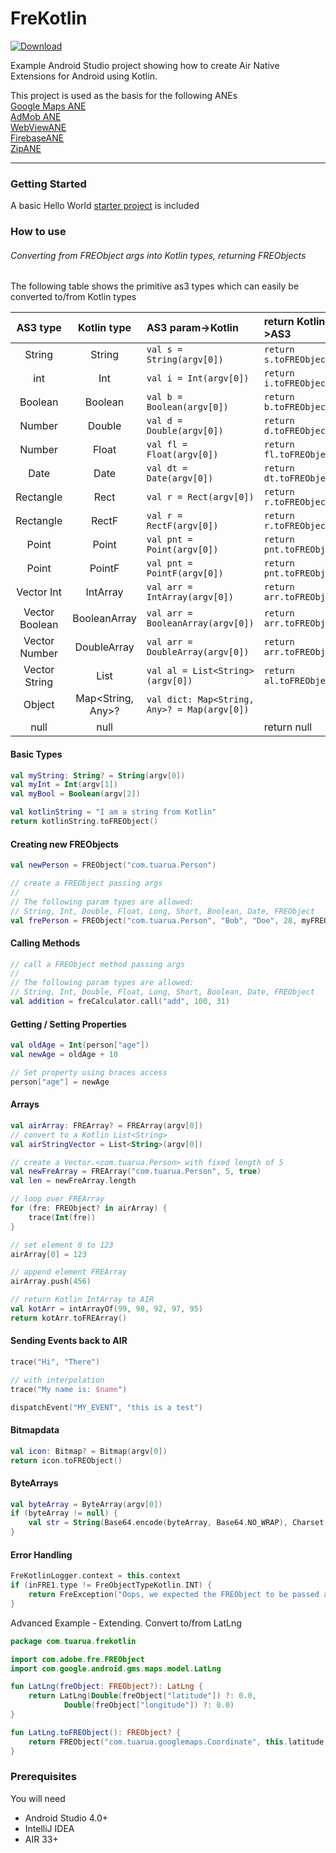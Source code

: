 # FreKotlin

[ ![Download](https://api.bintray.com/packages/tuarua/maven/FreKotlin/images/download.svg) ](https://bintray.com/tuarua/maven/FreKotlin/_latestVersion)

Example Android Studio project showing how to create Air Native Extensions for Android using Kotlin.  
  
This project is used as the basis for the following ANEs   
[Google Maps ANE](https://github.com/tuarua/Google-Maps-ANE)   
[AdMob ANE](https://github.com/tuarua/AdMob-ANE)  
[WebViewANE](https://github.com/tuarua/WebViewANE)  
[FirebaseANE](https://github.com/tuarua/Firebase-ANE)  
[ZipANE](https://github.com/tuarua/Zip-ANE)  

-------------
  

### Getting Started

A basic Hello World [starter project](/starter_project) is included 


### How to use 
###### Converting from FREObject args into Kotlin types, returning FREObjects
The following table shows the primitive as3 types which can easily be converted to/from Kotlin types


| AS3 type | Kotlin type | AS3 param->Kotlin | return Kotlin->AS3 |
|:--------:|:--------:|:--------------|:-----------|
| String | String | `val s = String(argv[0])` | `return s.toFREObject()`|
| int | Int | `val i = Int(argv[0])` | `return i.toFREObject()`|
| Boolean | Boolean | `val b = Boolean(argv[0])` | `return b.toFREObject()`|
| Number | Double | `val d = Double(argv[0])` | `return d.toFREObject()`|
| Number | Float | `val fl = Float(argv[0])` | `return fl.toFREObject()`|
| Date | Date | `val dt = Date(argv[0])` | `return dt.toFREObject()`|
| Rectangle | Rect | `val r = Rect(argv[0])` | `return r.toFREObject()`|
| Rectangle | RectF | `val r = RectF(argv[0])` | `return r.toFREObject()`|
| Point | Point | `val pnt = Point(argv[0])` | `return pnt.toFREObject()`|
| Point | PointF | `val pnt = PointF(argv[0])` | `return pnt.toFREObject()`|
| Vector Int | IntArray | `val arr = IntArray(argv[0])` | `return arr.toFREObject()`|
| Vector Boolean | BooleanArray | `val arr = BooleanArray(argv[0])` | `return arr.toFREObject()`|
| Vector Number | DoubleArray | `val arr = DoubleArray(argv[0])` | `return arr.toFREObject()`|
| Vector String | List | `val al = List<String>(argv[0])` | `return al.toFREObject()`|
| Object | Map<String, Any>? | `val dict: Map<String, Any>? = Map(argv[0])` | |
| null | null | | return null |


#### Basic Types

```kotlin
val myString: String? = String(argv[0])
val myInt = Int(argv[1])
val myBool = Boolean(argv[2])

val kotlinString = "I am a string from Kotlin"
return kotlinString.toFREObject()
```

#### Creating new FREObjects

```kotlin
val newPerson = FREObject("com.tuarua.Person")

// create a FREObject passing args
// 
// The following param types are allowed: 
// String, Int, Double, Float, Long, Short, Boolean, Date, FREObject
val frePerson = FREObject("com.tuarua.Person", "Bob", "Doe", 28, myFREObject)
```

#### Calling Methods

```kotlin
// call a FREObject method passing args
// 
// The following param types are allowed: 
// String, Int, Double, Float, Long, Short, Boolean, Date, FREObject
val addition = freCalculator.call("add", 100, 31)
```

#### Getting / Setting Properties

```kotlin
val oldAge = Int(person["age"])
val newAge = oldAge + 10

// Set property using braces access
person["age"] = newAge
```

#### Arrays

```kotlin
val airArray: FREArray? = FREArray(argv[0])
// convert to a Kotlin List<String>
val airStringVector = List<String>(argv[0])

// create a Vector.<com.tuarua.Person> with fixed length of 5
val newFreArray = FREArray("com.tuarua.Person", 5, true)
val len = newFreArray.length

// loop over FREArray
for (fre: FREObject? in airArray) {
    trace(Int(fre))
}

// set element 0 to 123
airArray[0] = 123

// append element FREArray
airArray.push(456)

// return Kotlin IntArray to AIR
val kotArr = intArrayOf(99, 98, 92, 97, 95)
return kotArr.toFREArray()
```

#### Sending Events back to AIR

```kotlin
trace("Hi", "There")

// with interpolation
trace("My name is: $name")

dispatchEvent("MY_EVENT", "this is a test")
```

#### Bitmapdata

```kotlin
val icon: Bitmap? = Bitmap(argv[0])
return icon.toFREObject()
```

#### ByteArrays

```kotlin
val byteArray = ByteArray(argv[0])
if (byteArray != null) {
    val str = String(Base64.encode(byteArray, Base64.NO_WRAP), Charset.forName("utf-8"))
}
```

#### Error Handling

```kotlin
FreKotlinLogger.context = this.context
if (inFRE1.type != FreObjectTypeKotlin.INT) {
    return FreException("Oops, we expected the FREObject to be passed as an int but it's not").getError();
}
```


Advanced Example - Extending. Convert to/from LatLng
```kotlin
package com.tuarua.frekotlin

import com.adobe.fre.FREObject
import com.google.android.gms.maps.model.LatLng

fun LatLng(freObject: FREObject?): LatLng {
    return LatLng(Double(freObject["latitude"]) ?: 0.0,
            Double(freObject["longitude"]) ?: 0.0)
}

fun LatLng.toFREObject(): FREObject? {
    return FREObject("com.tuarua.googlemaps.Coordinate", this.latitude, this.longitude)
}
```

### Prerequisites

You will need

- Android Studio 4.0+
- IntelliJ IDEA
- AIR 33+
